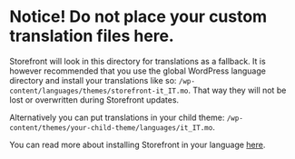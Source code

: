# Notice! Do not place your custom translation files here.

Storefront will look in this directory for translations as a fallback. It is however recommended that you use the global WordPress language directory and install your translations like so: `/wp-content/languages/themes/storefront-it_IT.mo`. That way they will not be lost or overwritten during Storefront updates.

Alternatively you can put translations in your child theme: `/wp-content/themes/your-child-theme/languages/it_IT.mo`.

You can read more about installing Storefront in your language [here](http://docs.woocommerce.com/document/installing-storefront-in-your-language/).
